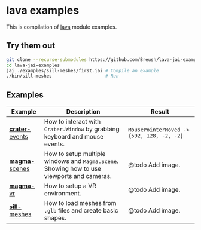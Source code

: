 # lava examples

This is compilation of [lava](https://github.com/Breush/lava-jai/) module examples.

## Try them out

```bash
git clone --recurse-submodules https://github.com/Breush/lava-jai-examples
cd lava-jai-examples
jai ./examples/sill-meshes/first.jai # Compile an example
./bin/sill-meshes                    # Run
```

## Examples

| Example  | Description | Result |
| ---- | ---- | ---- |
| [**crater**-events](https://github.com/Breush/lava/tree/master/examples/crater-events) | How to interact with `Crater.Window` by grabbing keyboard and mouse events. | `MousePointerMoved -> {592, 128, -2, -2}` |
| [**magma**-scenes](https://github.com/Breush/lava/tree/master/examples/magma-scenes) | How to setup multiple windows and `Magma.Scene`. Showing how to use viewports and cameras. | @todo Add image. |
| [**magma**-vr](https://github.com/Breush/lava/tree/master/examples/magma-vr) | How to setup a VR environment. | @todo Add image. |
| [**sill**-meshes](https://github.com/Breush/lava/tree/master/examples/sill-meshes) | How to load meshes from `.glb` files and create basic shapes. | @todo Add image. |


